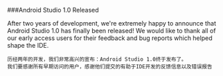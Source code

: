 ###Android Studio 1.0 Released

After two years of development, we're extremely happy to announce that Android Studio 1.0 has finally been released!
We would like to thank all of our early access users for their feedback and bug reports which helped shape the IDE.

```
历经两年的开发，我们非常高兴的宣布：Android Studio 1.0终于发布了。
我们要感谢所有早期访问的用户，感谢他们提交的有助于IDE开发的反馈信息以及错误报告
```
